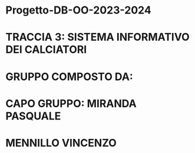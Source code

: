 # Progetto-DB-OO-2023-2024

# TRACCIA 3: SISTEMA INFORMATIVO DEI CALCIATORI

# GRUPPO COMPOSTO DA:
# CAPO GRUPPO: MIRANDA PASQUALE
# MENNILLO VINCENZO
